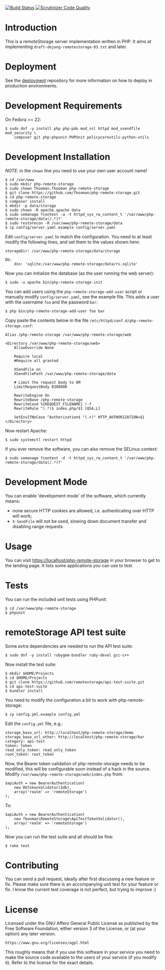 [![Build Status](https://travis-ci.org/fkooman/php-remote-storage.png?branch=master)](https://travis-ci.org/fkooman/php-remote-storage)
[![Scrutinizer Code Quality](https://scrutinizer-ci.com/g/fkooman/php-remote-storage/badges/quality-score.png?b=master)](https://scrutinizer-ci.com/g/fkooman/php-remote-storage/?branch=master)

# Introduction
This is a remoteStorage server implementation written in PHP. It aims at 
implementing `draft-dejong-remotestorage-03.txt` and later.

# Deployment
See the [deployment](https://github.com/fkooman/php-remote-storage-deployment) 
repository for more information on how to deploy in production environments.

# Development Requirements
On Fedora >= 22:

    $ sudo dnf -y install php php-pdo mod_ssl httpd mod_xsendfile mod_security \
        composer git php-phpunit-PHPUnit policycoreutils-python-utils

# Development Installation
*NOTE*: in the `chown` line you need to use your own user account name!

    $ cd /var/www
    $ sudo mkdir php-remote-storage
    $ sudo chown fkooman.fkooman php-remote-storage
    $ git clone https://github.com/fkooman/php-remote-storage.git
    $ cd php-remote-storage
    $ composer install
    $ mkdir -p data/storage
    $ sudo chown -R apache.apache data
    $ sudo semanage fcontext -a -t httpd_sys_rw_content_t '/var/www/php-remote-storage/data(/.*)?'
    $ sudo restorecon -R /var/www/php-remote-storage/data
    $ cp config/server.yaml.example config/server.yaml

Edit `config/server.yaml` to match the configuration. You need to at least 
modify the following lines, and set them to the values shown here:

    storageDir: /var/www/php-remote-storage/data/storage
   
    Db:
        dsn: 'sqlite:/var/www/php-remote-storage/data/rs.sqlite'

Now you can initialize the database (as the user running the web server):

    $ sudo -u apache bin/php-remote-storage-init

You can add users using the `php-remote-storage-add-user` script or manually
modify `config/server.yaml`, see the example file. This adds a user with 
the username `foo` and the password `bar`:

    $ php bin/php-remote-storage-add-user foo bar

Copy paste the contents below in the file 
`/etc/httpd/conf.d/php-remote-storage.conf`:

    Alias /php-remote-storage /var/www/php-remote-storage/web

    <Directory /var/www/php-remote-storage/web>
        AllowOverride None

        Require local
        #Require all granted

        XSendFile on
        XSendFilePath /var/www/php-remote-storage/data

        # Limit the request body to 8M
        LimitRequestBody 8388608

        RewriteEngine On
        RewriteBase /php-remote-storage
        RewriteCond %{REQUEST_FILENAME} !-f
        RewriteRule ^(.*)$ index.php/$1 [QSA,L]

        SetEnvIfNoCase ^Authorization$ "(.+)" HTTP_AUTHORIZATION=$1
    </Directory>

Now restart Apache:

    $ sudo systemctl restart httpd

If you ever remove the software, you can also remove the SELinux context:

    $ sudo semanage fcontext -d -t httpd_sys_rw_content_t '/var/www/php-remote-storage/data(/.*)?'

# Development Mode
You can enable 'development mode' of the software, which currently means:

* none secure HTTP cookies are allowed, i.e. authenticating over HTTP will 
  work;
* `X-SendFile` will not be used, slowing down document transfer and disabling 
  range requests

# Usage
You can visit [https://localhost/php-remote-storage](https://localhost/php-remote-storage) 
in your browser to get to the landing page. It lists some applications you can 
use to test.

# Tests
You can run the included unit tests using PHPunit:

    $ cd /var/www/php-remote-storage
    $ phpunit

# remoteStorage API test suite

Some extra dependencies are needed to run the API test suite:

    $ sudo dnf -y install rubygem-bundler ruby-devel gcc-c++

Now install the test suite:

    $ mkdir $HOME/Projects
    $ cd $HOME/Projects
    $ git clone https://github.com/remotestorage/api-test-suite.git
    $ cd api-test-suite
    $ bundler install

You need to modify the configuration a bit to work with php-remote-storage:

    $ cp config.yml.example config.yml

Edit the `config.yml` file, e.g.:

    storage_base_url: http://localhost/php-remote-storage/demo
    storage_base_url_other: http://localhost/php-remote-storage/bar
    category: api-test
    token: token
    read_only_token: read_only_token
    root_token: root_token

Now, the Bearer token validation of php-remote-storage needs to be modified,
this will be configurable soon instead of a hack in the source. Modify
`/var/www/php-remote-storage/web/index.php` from:

    $apiAuth = new BearerAuthentication(
        new DbTokenValidator($db),
        array('realm' => 'remoteStorage')
    );

To:

    $apiAuth = new BearerAuthentication(
        new fkooman\RemoteStorage\ApiTestTokenValidator(),
        array('realm' => 'remoteStorage')
    );

Now you can run the test suite and all should be fine:

    $ rake test

# Contributing
You can send a pull request, ideally after first discussing a new feature or
fix. Please make sure there is an accompanying unit test for your feature or 
fix. I know the current test coverage is not perfect, but trying to improve :)

# License
Licensed under the GNU Affero General Public License as published by the Free
Software Foundation, either version 3 of the License, or (at your option) any
later version.

    https://www.gnu.org/licenses/agpl.html

This roughly means that if you use this software in your service you need to
make the source code available to the users of your service (if you modify
it). Refer to the license for the exact details.
